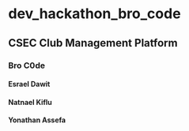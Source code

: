 # dev_hackathon_bro_code
## CSEC Club Management Platform
### Bro C0de
#### Esrael Dawit
#### Natnael Kiflu
#### Yonathan Assefa

